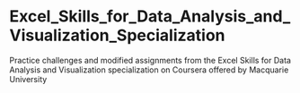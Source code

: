 # Excel_Skills_for_Data_Analysis_and_Visualization_Specialization
Practice challenges and modified assignments from the Excel Skills for Data Analysis and Visualization specialization on Coursera offered by Macquarie University
